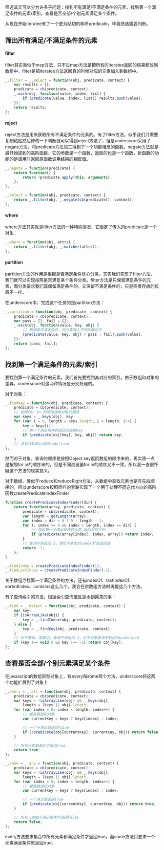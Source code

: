 筛选其实可以分为许多子问题：找到所有满足/不满足条件的元素，找到第一个满足条件的元素/索引，查看是否全部/个别元素满足某个条件。

从现在开始iteratee有了一个更为贴切的称呼predicate，毕竟筛选需要判断。

## 筛出所有满足/不满足条件的元素

#### filter

filter其实类似于map方法，只不过map方法是把所有的iteratee返回的结果都放到数组中，filter是把iteratee方法返回真的时候对应的元素加入到数组中。

```javascript
_.filter = _.select = function(obj, predicate, context) {
    var results = [];
    predicate = cb(predicate, context);
    _.each(obj, function(value, index, list) {
        if (predicate(value, index, list)) results.push(value);
    });
    return results;
};
```

#### reject

reject方法是用来获取所有不满足条件的元素的。有了filter方法，似乎我们只需要复制粘贴然后修改一下判断就可以得到reject方法了，但是underscore采用了negate方法，将predicate方法加工得到了一个功能相反的函数。negate方法就是最开始提到的高阶函数，它的参数是一个函数，返回的也是一个函数，新函数的功能的是调用时返回原函数调用结果的相反值。

```javascript
_.negate = function(predicate) {
    return function() {
        return !predicate.apply(this, arguments);
    };
};

_.reject = function(obj, predicate, context) {
    return _.filter(obj, _.negate(cb(predicate)), context);
};
```


#### where

where方法其实就是filter方法的一种特殊情况，它限定了传入的predicate是一个对象：

```javascript
_.where = function(obj, attrs) {
    return _.filter(obj, _.matcher(attrs));
};
```


#### partition

partition方法的作用是根据是否满足条件尽心分类。其实我们实现了filter方法，我们就可以实现按照是否满足某个条件分类。filter方法是只保留满足条件的元素，而分类要求我们既保留满足条件的，又保留不满足条件的，只是两者存放的位置不一样。

在underscore中，完成这个任务的是partition方法：

```javascript
_.partition = function(obj, predicate, context) {
    predicate = cb(predicate, context);
    var pass = [], fail = [];
    _.each(obj, function(value, key, obj) {
        // 根据是否满足条件，将元素放入不同的数组中
        (predicate(value, key, obj) ? pass : fail).push(value);
    });
    return [pass, fail];
};
```


## 找到第一个满足条件的元素/索引

要找到第一个满足条件的元素，我们首先要找到其对应的索引。由于数组和对象的差异，underscore对这两种情况是分别处理的。

对于对象：

```javascript
_.findKey = function(obj, predicate, context) {
    predicate = cb(predicate, context);
    // 按照for in 的顺序搜索对象的属性
    var keys = _.keys(obj), key;
    for (var i = 0, length = keys.length; i < length; i++) {
        key = keys[i];
        // 第一个满足条件的返回对应的key
        if (predicate(obj[key], key, obj)) return key;
    }
    // 没有找到默认返回undefined
};
```

然而对于对象，查询的顺序是按照Object.key返回数组的顺序来的，再实质一点是按照for in的顺序来的，但是不同浏览器for in的顺序又不一致，所以我一直很怀疑这个方法的现实意义。

对于数组，类似于reduce和reduceRight方法，从数组中查找元素也是有先后顺序的，所以underscore按照同样的套路实现了一个用于处理不同迭代方向的高阶函数createPredicateIndexFinder

```javascript
function createPredicateIndexFinder(dir) {
    return function(array, predicate, context) {
        predicate = cb(predicate, context);
        var length = getLength(array);
        var index = dir > 0 ? 0 : length - 1;
        for (; index >= 0 && index < length; index += dir) {
            // 找到第一个满足条件的元素 返回对应下标
            if (predicate(array[index], index, array)) return index;
        }
        // 查询不到返回-1，类似于原生的indexOf的返回值
        return -1;
    };
}

_.findIndex = createPredicateIndexFinder(1);
_.findLastIndex = createPredicateIndexFinder(-1);
```

关于数组寻找第一个满足条件的方法，还有indexOf、lastIndexOf、sortedIndex、contains这么几个，我会在讲数组方法时再提这几个方法。

有了查询索引的方法，根据索引查询值就是水到渠来的事：

```javascript
_.find = _.detect = function(obj, predicate, context) {
    var key;
    if (isArrayLike(obj)) {
        key = _.findIndex(obj, predicate, context);
    } else {
        key = _.findKey(obj, predicate, context);
    }
    // 对于数组、类数组，查询不到返回-1，对于对象查询不到返回undefined
    if (key !== void 0 && key !== -1) return obj[key];
};
```


## 查看是否全部/个别元素满足某个条件

在javascript的数组原型对象上，有every和some两个方法，underscore将这两个功能扩展到了对象上

```javascript
_.every = _.all = function(obj, predicate, context) {
    predicate = cb(predicate, context);
    var keys = !isArrayLike(obj) && _.keys(obj),
        length = (keys || obj).length;
    for (var index = 0; index < length; index++) {
        // 兼容数组和对象
        var currentKey = keys ? keys[index] : index;

        // 一个不满足就返回false
        if (!predicate(obj[currentKey], currentKey, obj)) return false;
    }

    // 所有元素都满足才返回true
    return true;
};

_.some = _.any = function(obj, predicate, context) {
    predicate = cb(predicate, context);
    var keys = !isArrayLike(obj) && _.keys(obj),
        length = (keys || obj).length;
    for (var index = 0; index < length; index++) {
        // 兼容数组和对象
        var currentKey = keys ? keys[index] : index;

        // 一个满足就返回true
        if (predicate(obj[currentKey], currentKey, obj)) return true;
    }

    // 所有元素都不满足条件才返回false
    return false;
};
```

every方法要求集合中所有元素都满足条件才返回true，而some方法只要求一个元素满足条件就返回true。

